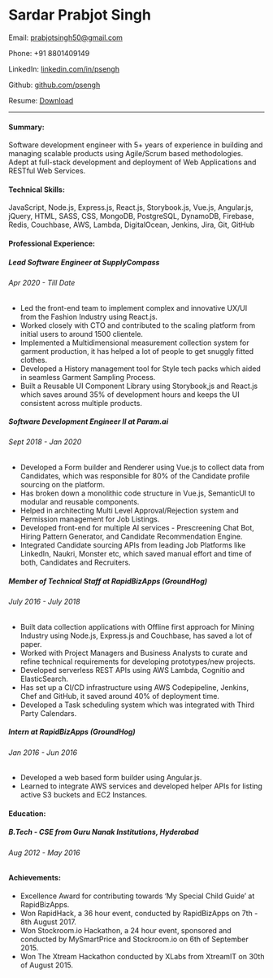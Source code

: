 Sardar Prabjot Singh
====================

Email: <prabjotsingh50@gmail.com>

Phone: +91 8801409149

LinkedIn: [linkedin.com/in/psengh](https://linkedin.com/in/psengh)

Github: [github.com/psengh](https://github.com/psengh)

Resume: [Download](https://docs.google.com/document/d/1WIaKoFdG-lvNCSEYQFbrA2OuMZ3ALsHFVEimBpadyJ8/export?format=pdf)

* * *

#### Summary:

 Software development engineer with 5+ years of experience in building and managing scalable products using Agile/Scrum based methodologies. Adept at full-stack development and deployment of Web Applications and RESTful Web Services.

#### Technical Skills:

JavaScript, Node.js, Express.js, React.js, Storybook.js, Vue.js, Angular.js, jQuery, HTML, SASS, CSS, MongoDB, PostgreSQL, DynamoDB, Firebase, Redis, Couchbase, AWS, Lambda, DigitalOcean, Jenkins, Jira, Git, GitHub

#### Professional Experience:

#####  Lead Software Engineer at SupplyCompass
###### Apr 2020 - Till Date

*   Led the front-end team to implement complex and innovative UX/UI from the Fashion Industry using React.js.
*   Worked closely with CTO and contributed to the scaling platform from initial users to around 1500 clientele.
*   Implemented a Multidimensional measurement collection system for garment production, it has helped a lot of people to get snuggly fitted clothes.
*   Developed a History management tool for Style tech packs which aided in seamless Garment Sampling Process.
*   Built a Reusable UI Component Library using Storybook,js and React.js which saves around 35% of development hours and keeps the UI consistent across multiple products.

#####  Software Development Engineer II at Param.ai 
###### Sept 2018 - Jan 2020

*   Developed a Form builder and Renderer using Vue.js to collect data from Candidates, which was responsible for 80% of the Candidate profile sourcing on the platform.
*   Has broken down a monolithic code structure in Vue.js, SemanticUI to modular and reusable components.
*   Helped in architecting Multi Level Approval/Rejection system and Permission management for Job Listings.
*   Developed front-end for multiple AI services \- Prescreening Chat Bot, Hiring Pattern Generator, and Candidate Recommendation Engine.
*   Integrated Candidate sourcing APIs from leading Job Platforms like LinkedIn, Naukri, Monster etc, which saved manual effort and time of both, Candidates and Recruiters.

#####  Member of Technical Staff at RapidBizApps (GroundHog) 
###### July 2016 - July 2018

*   Built data collection applications with Offline first approach for Mining Industry using Node.js, Express.js and Couchbase, has saved a lot of paper.
*   Worked with Project Managers and Business Analysts to curate and refine technical requirements for developing prototypes/new projects.
*   Developed serverless REST APIs using AWS Lambda, Cognitio and ElasticSearch.
*   Has set up a CI/CD infrastructure using AWS Codepipeline, Jenkins, Chef and GitHub, it saved around 40% of deployment time.
*   Developed a Task scheduling system which was integrated with Third Party Calendars.

#####  Intern at RapidBizApps (GroundHog)
###### Jan 2016 - Jun 2016

*   Developed a web based form builder using Angular.js.
*   Learned to integrate AWS services and developed helper APIs for listing active S3 buckets and EC2 Instances.

#### Education:

#####  B.Tech - CSE from Guru Nanak Institutions, Hyderabad 
###### Aug 2012 - May 2016

#### Achievements:

*   Excellence Award for contributing towards ‘My Special Child Guide’ at RapidBizApps.
*   Won RapidHack, a 36 hour event, conducted by RapidBizApps on 7th - 8th August 2017.
*   Won Stockroom.io Hackathon, a 24 hour event, sponsored and conducted by MySmartPrice and Stockroom.io on 6th of September 2015.
*   Won The Xtream Hackathon conducted by XLabs from XtreamIT on 30th of August 2015.
